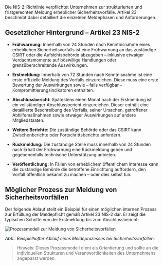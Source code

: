 Die NIS-2-Richtlinie verpflichtet Unternehmen zur strukturierten und fristgerechten Meldung erheblicher Sicherheitsvorfälle. Artikel 23 beschreibt dabei detailliert die einzelnen Meldephasen und Anforderungen.


## Gesetzlicher Hintergrund – Artikel 23 NIS-2

- **Frühwarnung:** Innerhalb von 24 Stunden nach Kenntnisnahme eines erheblichen Sicherheitsvorfalls ist eine Frühwarnung an das zuständige CSIRT oder die Aufsichtsbehörde abzugeben – inklusive etwaiger Verdachtsmomente auf böswillige Handlungen oder grenzüberschreitende Auswirkungen.

- **Erstmeldung:** Innerhalb von 72 Stunden nach Kenntnisnahme ist eine erste offizielle Meldung des Vorfalls einzureichen. Diese muss eine erste Bewertung der Auswirkungen sowie – falls verfügbar – Kompromittierungsindikatoren enthalten.

- **Abschlussbericht:** Spätestens einen Monat nach der Erstmeldung ist ein vollständiger Abschlussbericht einzureichen. Dieser enthält eine detaillierte Beschreibung des Vorfalls, seiner Ursachen, getroffener Abhilfemaßnahmen sowie etwaiger Auswirkungen auf andere Mitgliedstaaten.

- **Weitere Berichte:** Die zuständige Behörde oder das CSIRT kann Zwischenberichte oder Fortschrittsberichte anfordern.

- **Rückmeldung:** Die zuständige Stelle muss innerhalb von 24 Stunden nach Erhalt der Frühwarnung eine Rückmeldung geben und gegebenenfalls technische Unterstützung anbieten.

- **Veröffentlichung:** In Fällen von erheblichem öffentlichem Interesse kann die zuständige Behörde die betroffene Einrichtung auffordern, den Vorfall öffentlich bekannt zu machen – oder dies selbst tun.

## Möglicher Prozess zur Meldung von Sicherheitsvorfällen

Der folgende Ablauf stellt ein Beispiel für einen möglichen internen Prozess zur Erfüllung der Meldepflicht gemäß Artikel 23 NIS-2 dar. Er zeigt die typischen Schritte von der Erstmeldung bis zum Abschlussbericht:

![Prozessmodell zur Meldung von Sicherheitsvorfällen](media/Meldepflicht.drawio.png)

*Abb.: Beispielhafter Ablauf eines Meldeprozesses bei Sicherheitsvorfällen.*

> Hinweis: Dieses Prozessmodell dient als Orientierung und sollte an die individuellen Strukturen und Verantwortlichkeiten des Unternehmens angepasst werden.




